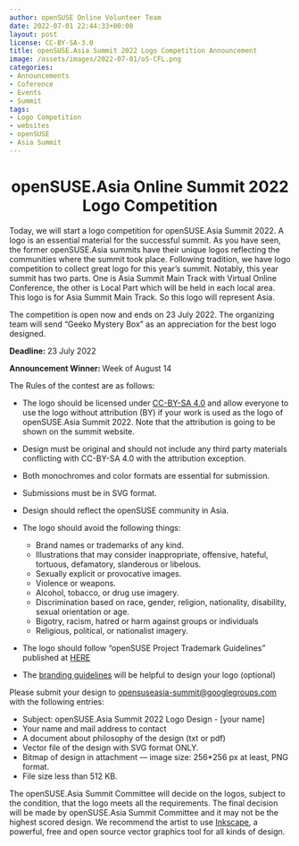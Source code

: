 ```yaml
---
author: openSUSE Online Volunteer Team
date: 2022-07-01 22:44:33+00:00
layout: post
license: CC-BY-SA-3.0
title: openSUSE.Asia Summit 2022 Logo Competition Announcement
image: /assets/images/2022-07-01/oS-CFL.png
categories:
- Announcements
- Coference
- Events
- Summit
tags:
- Logo Competition
- websites
- openSUSE
- Asia Summit
---
```


<h1 align="center">openSUSE.Asia Online Summit 2022 Logo Competition</h1>
Today, we will start a logo competition for openSUSE.Asia Summit 2022. A logo is an essential material for the successful summit. As you have seen, the former openSUSE.Asia summits have their unique logos reflecting the communities where the summit took place. Following tradition, we have logo competition to collect great logo for this year’s summit. Notably, this year summit has two parts. One is Asia Summit Main Track with Virtual Online Conference, the other is Local Part which will be held in each local area. This logo is for Asia Summit Main Track. So this logo will represent Asia.

The competition is open now and ends on 23 July 2022. The organizing team will send “Geeko Mystery Box” as an appreciation for the best logo designed.
<p><strong>Deadline: </strong>23 July 2022</p>
<p><strong>Announcement Winner: </strong>Week of August 14</p>
The Rules of the contest are as follows:
  
  * The logo should be licensed under [CC-BY-SA 4.0](https://creativecommons.org/licenses/by-sa/4.0/) and 
  allow everyone to use the logo without attribution (BY) 
  if your work is used as the logo of openSUSE.Asia Summit 2022. 
  Note that the attribution is going to be shown on the summit website.
  * Design must be original and should not include any third party materials conflicting with CC-BY-SA 4.0 with the attribution exception.
  * Both monochromes and color formats are essential for submission.
  * Submissions must be in SVG format.
  * Design should reflect the openSUSE community in Asia.
  * The logo should avoid the following things:
      * Brand names or trademarks of any kind.
      * Illustrations that may consider inappropriate, offensive, hateful, tortuous, defamatory, slanderous or libelous.
      * Sexually explicit or provocative images.
      * Violence or weapons.
      * Alcohol, tobacco, or drug use imagery.
      * Discrimination based on race, gender, religion, nationality, disability, sexual orientation or age.
      * Bigotry, racism, hatred or harm against groups or individuals
      * Religious, political, or nationalist imagery.
  
  * The logo should follow “openSUSE Project Trademark Guidelines” published at [HERE](https://en.opensuse.org/File:OpenSUSE_Trademark_Guidelines.pdf)
  * The [branding guidelines](https://opensuse.github.io/branding-guidelines/) will be helpful to design your logo (optional) 

Please submit your design to opensuseasia-summit@googlegroups.com with the following entries:

  * Subject: openSUSE.Asia Summit 2022 Logo Design - [your name]
  * Your name and mail address to contact 
  * A document about philosophy of the design (txt or pdf)
  * Vector file of the design with SVG format ONLY.
  * Bitmap of design in attachment — image size: 256*256 px at least, PNG format. 
  * File size less than 512 KB.

The openSUSE.Asia Summit Committee will decide on the logos, subject to the condition, that the logo meets all the requirements. The final decision will be made by openSUSE.Asia Summit Committee and it may not be the highest scored design.
We recommend the artist to use [Inkscape](https://inkscape.org/), a powerful, free and open source vector graphics tool for all kinds of design.

